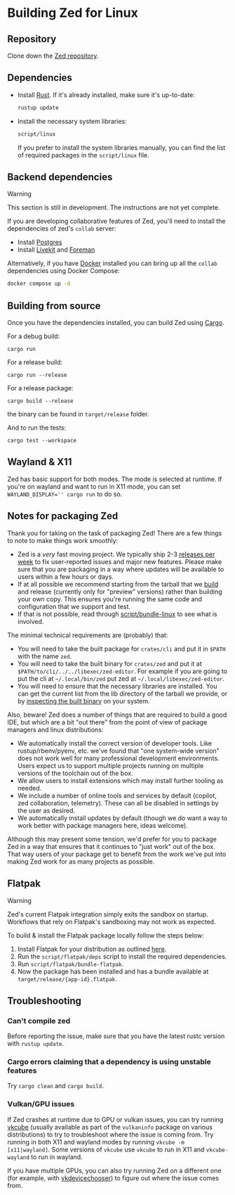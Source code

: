 # Building Zed for Linux

## Repository

Clone down the [Zed repository](https://github.com/zed-industries/zed).

## Dependencies

- Install [Rust](https://www.rust-lang.org/tools/install). If it's already installed, make sure it's up-to-date:

  ```bash
  rustup update
  ```

- Install the necessary system libraries:

  ```bash
  script/linux
  ```

  If you prefer to install the system libraries manually, you can find the list of required packages in the `script/linux` file.

## Backend dependencies

> [!WARNING]
> This section is still in development. The instructions are not yet complete.

If you are developing collaborative features of Zed, you'll need to install the dependencies of zed's `collab` server:

- Install [Postgres](https://www.postgresql.org/download/linux/)
- Install [Livekit](https://github.com/livekit/livekit-cli) and [Foreman](https://theforeman.org/manuals/3.9/quickstart_guide.html)

Alternatively, if you have [Docker](https://www.docker.com/) installed you can bring up all the `collab` dependencies using Docker Compose:

```sh
docker compose up -d
```

## Building from source

Once you have the dependencies installed, you can build Zed using [Cargo](https://doc.rust-lang.org/cargo/).

For a debug build:

```
cargo run
```

For a release build:

```
cargo run --release
```

For a release package:

```
cargo build --release
```

the binary can be found in `target/release` folder.

And to run the tests:

```
cargo test --workspace
```

## Wayland & X11

Zed has basic support for both modes. The mode is selected at runtime. If you're on wayland and want to run in X11 mode, you can set `WAYLAND_DISPLAY='' cargo run` to do so.

## Notes for packaging Zed

Thank you for taking on the task of packaging Zed! There are a few things to note to make things work smoothly:

* Zed is a *very* fast moving project. We typically ship 2-3 [releases per week](/docs/development/releases) to fix user-reported issues and major new features. Please make sure that you are packaging in a way where updates will be available to users within a few hours or days.
* If at all possible we recommend starting from the tarball that we [build](https://github.com/zed-industries/zed/releases) and release (currently only for "preview" versions) rather than building your own copy. This ensures you're running the same code and configuration that we support and test.
* If that is not possible, read through [script/bundle-linux](https://github.com/zed-industries/zed/blob/main/script/bundle-linux) to see what is involved.

The minimal technical requirements are (probably) that:
* You will need to take the built package for `crates/cli` and put it in `$PATH` with the name `zed`.
* You will need to take the built binary for `crates/zed` and put it at `$PATH/to/cli/../../libexec/zed-editor`. For example if you are going to put the cli at `~/.local/bin/zed` put zed at `~/.local/libexec/zed-editor`.
* You will need to ensure that the necessary libraries are installed. You can get the current list from the lib directory of the tarball we provide, or by [inspecting the built binary](https://github.com/zed-industries/zed/blob/059a4141b756cf4afac4c977afc488539aec6470/script/bundle-linux#L65-L70) on your system.

Also, beware! Zed does a number of things that are required to build a good IDE, but which are a bit "out there" from the point of view of package managers and linux distributions:
* We automatically install the correct version of developer tools. Like rustup/rbenv/pyenv, etc. we've found that "one system-wide version" does not work well for many professional development environments. Users expect us to support multiple projects running on multiple versions of the toolchain out of the box.
* We allow users to install extensions which may install further tooling as needed.
* We include a number of online tools and services by default (copilot, zed collaboration, telemetry). These can all be disabled in settings by the user as desired.
* We automatically install updates by default (though we do want a way to work better with package managers here, ideas welcome).

Although this may present some tension, we'd prefer for you to package Zed in a way that ensures that it continues to "just work" out of the box. That way users of your package get to benefit from the work we've put into making Zed work for as many projects as possible.

## Flatpak

> [!WARNING]
> Zed's current Flatpak integration simply exits the sandbox on startup. Workflows that rely on Flatpak's sandboxing may not work as expected.

To build & install the Flatpak package locally follow the steps below:

1. Install Flatpak for your distribution as outlined [here](https://flathub.org/setup).
2. Run the `script/flatpak/deps` script to install the required dependencies.
3. Run `script/flatpak/bundle-flatpak`.
4. Now the package has been installed and has a bundle available at `target/release/{app-id}.flatpak`.

## Troubleshooting

### Can't compile zed

Before reporting the issue, make sure that you have the latest rustc version with `rustup update`.

### Cargo errors claiming that a dependency is using unstable features

Try `cargo clean` and `cargo build`.

### Vulkan/GPU issues

If Zed crashes at runtime due to GPU or vulkan issues, you can try running [vkcube](https://github.com/krh/vkcube) (usually available as part of the `vulkaninfo` package on various distributions) to try to troubleshoot where the issue is coming from. Try running in both X11 and wayland modes by running `vkcube -m [x11|wayland]`. Some versions of `vkcube` use `vkcube` to run in X11 and `vkcube-wayland` to run in wayland.

If you have multiple GPUs, you can also try running Zed on a different one (for example, with [vkdevicechooser](https://github.com/jiriks74/vkdevicechooser)) to figure out where the issue comes from.
